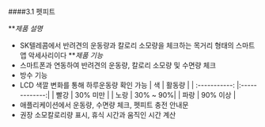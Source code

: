 ####3.1 펫피트

**_제품 설명_
- SK텔레콤에서 반려견의 운동량과 칼로리 소모량을 체크하는 목거리 형태의 스마트 앱 악세사리이다
**_제품 기능_
- 스마트폰과 연동하여 반려견의 운동량, 칼로리 소모량 및 수면량 체크
- 방수 기능
- LCD 색깔 변화를 통해 하루운동량 확인 가능
| 색 | 활동량 |
| :-----------: |:-------------:|
| 빨강 | 30% 미만 |
| 노랑 | 30% ~ 90%|
| 파랑 | 90% 이상 |
- 애플리케이션에서 운동량, 수면량 체크, 펫피트 충전 안내문
- 권장 소모칼로리량 표시, 휴식 시간과 움직인 시간 계산
